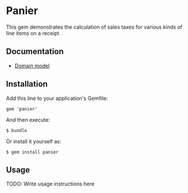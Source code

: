 # Panier

This gem demonstrates the calculation of sales taxes for various kinds of line items on a receipt.

## Documentation

- [Domain model](docs/domain_model.md)

## Installation

Add this line to your application's Gemfile:

    gem 'panier'

And then execute:

    $ bundle

Or install it yourself as:

    $ gem install panier

## Usage

TODO: Write usage instructions here

